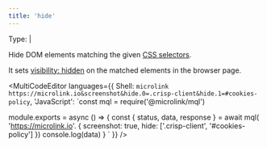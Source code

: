 ```yaml
---
title: 'hide'
--- 
```


Type: <TypeContainer><Type children='<string>'/> | <Type children='<string[]>'/></TypeContainer>

Hide DOM elements matching the given [CSS selectors](https://developer.mozilla.org/en-US/docs/Web/CSS/CSS_Selectors).

It sets [visibility: hidden](https://stackoverflow.com/a/133064/64949) on the matched elements in the browser page.

<MultiCodeEditor languages={{
  Shell: `microlink https://microlink.io&screenshot&hide.0=.crisp-client&hide.1=#cookies-policy`,
  'JavaScript': `const mql = require('@microlink/mql')
 
module.exports = async () => {
  const { status, data, response } = await mql(
    'https://microlink.io'. { 
      screenshot: true,
      hide: ['.crisp-client', '#cookies-policy']
  })
  console.log(data)
}
  `
  }} 
/>
